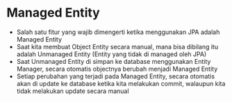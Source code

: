 # Managed Entity
* Salah satu fitur yang wajib dimengerti ketika menggunakan JPA adalah Managed Entity
* Saat kita membuat Object Entity secara manual, mana bisa dibilang itu adalah Unmanaged Entity (Entity yang tidak di managed oleh JPA)
* Saat Unmanaged Entity di simpan ke database menggunakan Entity Manager, secara otomatis objectnya berubah menjadi Managed Entity
* Setiap perubahan yang terjadi pada Managed Entity, secara otomatis akan di update ke database ketika kita melakukan commit, walaupun kita tidak melakukan update secara manual
